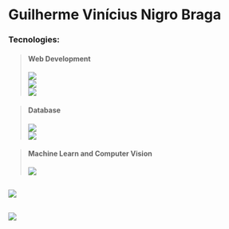 <h1>Guilherme Vinícius Nigro Braga</h1>

<h3>Tecnologies:</h3>

><h4>Web Development</h4>
>
><a href="https://skillicons.dev">
 ><img src="https://skillicons.dev/icons?i=nodejs,git" /><br>
 ><img src="https://skillicons.dev/icons?i=ts,bootstrap,tailwind,react,nextjs"/><br>
 ><img src="https://skillicons.dev/icons?i=express"/><br>
 ></a>

><h4>Database</h4>
><a href="https://skillicons.dev">
 ><img src="https://skillicons.dev/icons?i=postgres,mongo,mysql" /><br>
 ><img src="https://skillicons.dev/icons?i=sqlite,sequelize,prisma" />
></a>

> <h4>Machine Learn and Computer Vision</h4>
><a href="https://skillicons.dev">
 ><img src="https://skillicons.dev/icons?i=py,opencv" />
></a>

##
<a><img src="https://github-readme-stats-s0la1r3.vercel.app/api?username=guilhermevnbraga&show_icons=true&bg_color=121218&title_color=0CA&text_color=0B9"/></a>

##
<a><img src="https://readme-stats-cwvn.vercel.app/api/top-langs/?username=guilhermevnbraga&layout=compact&langs_count=10&hide=jupyter%20notebook&exclude_repo=FTP-Client-Server,Linked-Attributes-Implementation,DirectLinks-Update-Dirs&count-private=true&theme=gotham&border_color=47f0d7"></a>
